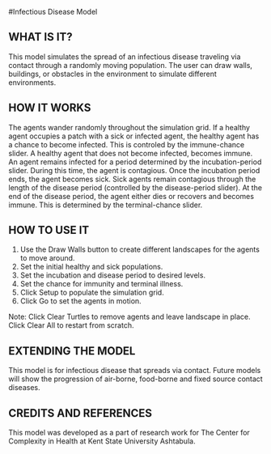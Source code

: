 
#Infectious Disease  Model

## WHAT IS IT?

This model simulates the spread of an infectious disease traveling via contact through a randomly moving population. The user can draw walls, buildings, or obstacles in the environment to simulate different environments.

## HOW IT WORKS

The agents wander randomly throughout the simulation grid. If a healthy agent occupies a patch with a sick or infected agent, the healthy agent has a chance to become infected. This is controled by the immune-chance slider. A healthy agent that does not become infected, becomes immune. An agent remains infected for a period determined by the incubation-period slider. During this time, the agent is contagious. Once the incubation period ends, the agent becomes sick. Sick agents remain contagious through the length of the disease period (controlled by the disease-period slider). At the end of the disease period, the agent either dies or recovers and becomes immune. This is determined by the terminal-chance slider.

## HOW TO USE IT
1. Use the Draw Walls button to create different landscapes for the agents to move around.
2. Set the initial healthy and sick populations.
3. Set the incubation and disease period to desired levels.
4. Set the chance for immunity and terminal illness.
5. Click Setup to populate the simulation grid.
6. Click Go to set the agents in motion.

Note: Click Clear Turtles to remove agents and leave landscape in place. Click Clear All to restart from scratch.

## EXTENDING THE MODEL
This model is for infectious disease that spreads via contact. Future models will show the progression of air-borne, food-borne and fixed source contact diseases.

## CREDITS AND REFERENCES
This model was developed as a part of research work for The Center for Complexity in Health at Kent State University Ashtabula.